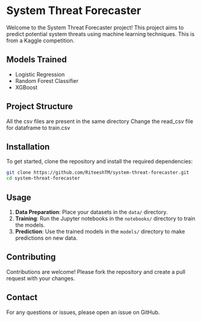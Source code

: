 # System Threat Forecaster

Welcome to the System Threat Forecaster project! This project aims to predict potential system threats using machine learning techniques. This is from a Kaggle competition.

## Models Trained
* Logistic Regression
* Random Forest Classifier
* XGBoost

## Project Structure

All the csv files are present in the same directory
Change the read_csv file for dataframe to train.csv

## Installation

To get started, clone the repository and install the required dependencies:

```bash
git clone https://github.com/RiteeshTM/system-threat-forecaster.git
cd system-threat-forecaster
```

## Usage

1. **Data Preparation**: Place your datasets in the `data/` directory.
2. **Training**: Run the Jupyter notebooks in the `notebooks/` directory to train the models.
3. **Prediction**: Use the trained models in the `models/` directory to make predictions on new data.

## Contributing

Contributions are welcome! Please fork the repository and create a pull request with your changes.

## Contact

For any questions or issues, please open an issue on GitHub.
